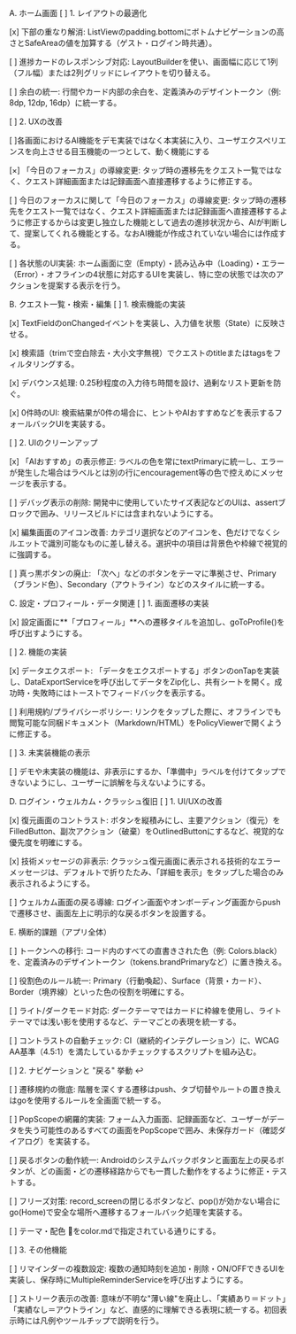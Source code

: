 A. ホーム画面
[ ] 1. レイアウトの最適化

[x] 下部の重なり解消: ListViewのpadding.bottomにボトムナビゲーションの高さとSafeAreaの値を加算する（ゲスト・ログイン時共通）。

[ ] 進捗カードのレスポンシブ対応: LayoutBuilderを使い、画面幅に応じて1列（フル幅）または2列グリッドにレイアウトを切り替える。

[ ] 余白の統一: 行間やカード内部の余白を、定義済みのデザイントークン（例: 8dp, 12dp, 16dp）に統一する。

[ ] 2. UXの改善

[ ]各画面におけるAI機能をデモ実装ではなく本実装に入り、ユーザエクスペリエンスを向上させる目玉機能の一つとして、動く機能にする

[×] 「今日のフォーカス」の導線変更: タップ時の遷移先をクエスト一覧ではなく、クエスト詳細画面または記録画面へ直接遷移するように修正する。

[ ] 今日のフォーカスに関して「今日のフォーカス」の導線変更: タップ時の遷移先をクエスト一覧ではなく、クエスト詳細画面または記録画面へ直接遷移するように修正するからは変更し独立した機能として過去の進捗状況から、AIが判断して、提案してくれる機能とする。なおAI機能が作成されていない場合には作成する。

[ ] 各状態のUI実装: ホーム画面に空（Empty）・読み込み中（Loading）・エラー（Error）・オフラインの4状態に対応するUIを実装し、特に空の状態では次のアクションを提案する表示を行う。

B. クエスト一覧・検索・編集
[ ] 1. 検索機能の実装

[x] TextFieldのonChangedイベントを実装し、入力値を状態（State）に反映させる。

[x] 検索語（trimで空白除去・大小文字無視）でクエストのtitleまたはtagsをフィルタリングする。

[x] デバウンス処理: 0.25秒程度の入力待ち時間を設け、過剰なリスト更新を防ぐ。

[x] 0件時のUI: 検索結果が0件の場合に、ヒントやAIおすすめなどを表示するフォールバックUIを実装する。

[ ] 2. UIのクリーンアップ

[x] 「AIおすすめ」の表示修正: ラベルの色を常にtextPrimaryに統一し、エラーが発生した場合はラベルとは別の行にencouragement等の色で控えめにメッセージを表示する。

[ ] デバッグ表示の削除: 開発中に使用していたサイズ表記などのUIは、assertブロックで囲み、リリースビルドには含まれないようにする。

[x] 編集画面のアイコン改善: カテゴリ選択などのアイコンを、色だけでなくシルエットで識別可能なものに差し替える。選択中の項目は背景色や枠線で視覚的に強調する。

[ ] 真っ黒ボタンの廃止: 「次へ」などのボタンをテーマに準拠させ、Primary（ブランド色）、Secondary（アウトライン）などのスタイルに統一する。

C. 設定・プロフィール・データ関連
[ ] 1. 画面遷移の実装

[x] 設定画面に**「プロフィール」**への遷移タイルを追加し、goToProfile()を呼び出すようにする。

[ ] 2. 機能の実装

[x] データエクスポート: 「データをエクスポートする」ボタンのonTapを実装し、DataExportServiceを呼び出してデータをZip化し、共有シートを開く。成功時・失敗時にはトーストでフィードバックを表示する。

[ ] 利用規約/プライバシーポリシー: リンクをタップした際に、オフラインでも閲覧可能な同梱ドキュメント（Markdown/HTML）をPolicyViewerで開くように修正する。

[ ] 3. 未実装機能の表示

[ ] デモや未実装の機能は、非表示にするか、「準備中」ラベルを付けてタップできないようにし、ユーザーに誤解を与えないようにする。

D. ログイン・ウェルカム・クラッシュ復旧
[ ] 1. UI/UXの改善

[x] 復元画面のコントラスト: ボタンを縦積みにし、主要アクション（復元）をFilledButton、副次アクション（破棄）をOutlinedButtonにするなど、視覚的な優先度を明確にする。

[x] 技術メッセージの非表示: クラッシュ復元画面に表示される技術的なエラーメッセージは、デフォルトで折りたたみ、「詳細を表示」をタップした場合のみ表示されるようにする。

[ ] ウェルカム画面の戻る導線: ログイン画面やオンボーディング画面からpushで遷移させ、画面左上に明示的な戻るボタンを設置する。

E. 横断的課題（アプリ全体）

[ ] トークンへの移行: コード内のすべての直書きされた色（例: Colors.black）を、定義済みのデザイントークン（tokens.brandPrimaryなど）に置き換える。

[ ] 役割色のルール統一: Primary（行動喚起）、Surface（背景・カード）、Border（境界線）といった色の役割を明確にする。

[ ] ライト/ダークモード対応: ダークテーマではカードに枠線を使用し、ライトテーマでは浅い影を使用するなど、テーマごとの表現を統一する。

[ ] コントラストの自動チェック: CI（継続的インテグレーション）に、WCAG AA基準（4.5:1）を満たしているかチェックするスクリプトを組み込む。

[ ] 2. ナビゲーションと "戻る" 挙動 ↩️

[ ] 遷移規約の徹底: 階層を深くする遷移はpush、タブ切替やルートの置き換えはgoを使用するルールを全画面で統一する。

[ ] PopScopeの網羅的実装: フォーム入力画面、記録画面など、ユーザーがデータを失う可能性のあるすべての画面をPopScopeで囲み、未保存ガード（確認ダイアログ）を実装する。

[ ] 戻るボタンの動作統一: Androidのシステムバックボタンと画面左上の戻るボタンが、どの画面・どの遷移経路からでも一貫した動作をするように修正・テストする。

[ ] フリーズ対策: record_screenの閉じるボタンなど、pop()が効かない場合にgo(Home)で安全な場所へ遷移するフォールバック処理を実装する。

[ ]  テーマ・配色 🎨をcolor.mdで指定されている通りにする。

[ ] 3. その他機能

[ ] リマインダーの複数設定: 複数の通知時刻を追加・削除・ON/OFFできるUIを実装し、保存時にMultipleReminderServiceを呼び出すようにする。

[ ] ストリーク表示の改善: 意味が不明な"薄い線"を廃止し、「実績あり＝ドット」「実績なし＝アウトライン」など、直感的に理解できる表現に統一する。初回表示時には凡例やツールチップで説明を行う。
